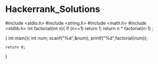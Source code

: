 # Hackerrank_Solutions

#include <stdio.h>
#include <string.h>
#include <math.h>
#include <stdlib.h>
int factorial(int n){
    if (n<=1)
        return 1;
    return n * factorial(n-1) ;  
        
}
int main(){
    int num;
    scanf("%d",&num);
    printf("%d",factorial(num));
    
    return 0;
}
    

